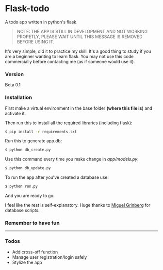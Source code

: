 # Flask-todo
A todo app written in python's flask. 

> NOTE: THE APP IS STILL IN DEVELOPMENT AND NOT WORKING PROPETLY, PLEASE WAIT UNTIL
>THIS MESSAGE IS REMOVED BEFORE USING IT.

It's very simple, did it to practice my skill. It's a good thing to study if you are a beginner wanting to learn flask. You may not use this code commercially before contacting me (as if someone would use it).

### Version
Beta 0.1

### Installation

First make a virtual environment in the base folder **(where this file is)** and activate it.

Then run this to install all the required libraries (including flask):

```sh
$ pip install -r requirements.txt
```

Run this to generate app.db:
```sh
$ python db_create.py
```

Use this command every time you make change in *app/models.py*:
```sh
$ python db_update.py
```

To run the app after you've created a database use:
```sh
$ python run.py
```
And you are ready to go. 


I feel like the rest is self-explanatory. Huge thanks to [Miguel Grinberg](https://github.com/miguelgrinberg) for database scripts.

### Remember to have fun
---

### Todos

 - Add cross-off function
  - Manage user registration/login safely
   - Stylize the app
